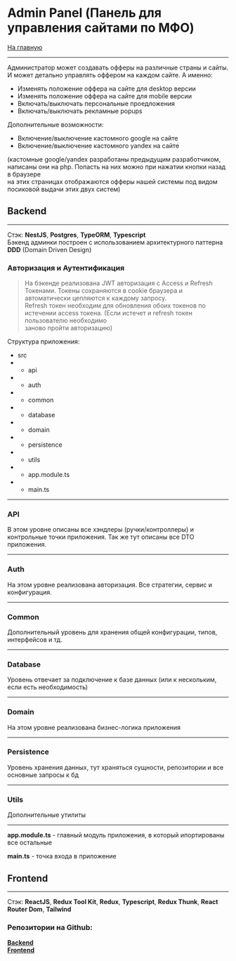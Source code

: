 # Admin Panel (Панель для управления сайтами по МФО)

[На главную](/README.md)

---

Администратор может создавать офферы на различные страны и сайты. И может детально управлять оффером на каждом сайте. А именно:

- Изменять положение оффера на сайте для desktop версии
- Изменять положение оффера на сайте для mobile версии
- Включать/выключать персональные проедложения
- Включать/выключать рекламные popups

Дополнительные возможности:

- Включение/выключение кастомного google на сайте
- Включение/выключение кастомного yandex на сайте

(кастомные google/yandex разработаны предыдущим разработчиком, написаны они на php. Попасть на них можно при нажатии кнопки назад в браузере  
на этих страницах отображаются офферы нашей системы под видом посиковой выдачи этих двух систем)

## Backend
---
Стэк: __NestJS__, __Postgres__, __TypeORM__, __Typescript__  
Бэкенд админки построен с использованием архитектурного паттерна __DDD__ (Domain Driven Design)

### Авторизация и Аутентификация
> На бэкенде реализована JWT авторизация с Access и Refresh Токенами. Токены сохраняются в cookie браузера и автоматически цепляются к каждому запросу.  
Refresh токен необходим для обновления обоих токенов по истечении access токена. (Если истечет и refresh токен пользователю необходимо  
заново пройти авторизацию)

Структура приложения:
- src
- - api
- - auth
- - common
- - database
- - domain
- - persistence
- - utils
- - app.module.ts
- - main.ts
---
### __API__  

В этом уровне описаны все хэндлеры (ручки/контроллеры) и контрольные точки приложения. Так же тут описаны все DTO приложения.

---
### __Auth__

На этом уровне реализована авторизация. Все стратегии, сервис и конфигурация.

---
### __Common__

Дополнительный уровень для хранения общей конфигурации, типов, интерфейсов и тд.

---
### __Database__

Уровень отвечает за подключение к базе данных (или к нескольким, если есть необходимость)

---
### __Domain__  

На этом уровне реализована бизнес-логика приложения

---
### __Persistence__

Уровень хранения данных, тут храняться сущности, репозитории и все основные запросы к бд

---
### __Utils__

Дополнительные утилиты

---
__app.module.ts__ - главный модуль приложения, в который ипортированы все остальные  

__main.ts__ - точка входа в приложение

## Frontend
---
Стэк: __ReactJS__, __Redux Tool Kit__, __Redux__, __Typescript__, __Redux Thunk__, __React Router Dom__, __Tailwind__

### Репозитории на Github:  
[__Backend__](https://github.com/bwm-tech/admin_backend)  
[__Frontend__](https://github.com/bwm-tech/admin_frontend)